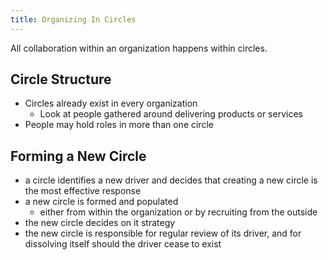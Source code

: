 ```yaml
---
title: Organizing In Circles
---
```



All collaboration within an organization happens within circles.

## Circle Structure ##

* Circles already exist in every organization
    * Look at people gathered around delivering products or services
* People may hold roles in more than one circle

## Forming a New Circle ##

* a circle identifies a new driver and decides that creating a new circle is the most effective response
* a new circle is formed and populated
    * either from within the organization or by recruiting from the outside
* the new circle decides on it strategy
* the new circle is responsible for regular review of its driver, and for dissolving itself should the driver cease to exist
